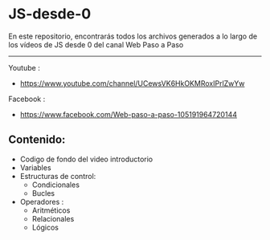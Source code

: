 # JS-desde-0
En este repositorio, encontrarás todos los archivos generados a lo largo de los vídeos de JS desde 0 del canal Web Paso a Paso
<hr>

Youtube :

- https://www.youtube.com/channel/UCewsVK6HkOKMRoxIPrlZwYw

Facebook :
- https://www.facebook.com/Web-paso-a-paso-105191964720144

## Contenido:
  - Codigo de fondo del video introductorio
  - Variables
  - Estructuras de control:
    - Condicionales
    - Bucles
  - Operadores :
    - Aritméticos
    - Relacionales 
    - Lógicos
